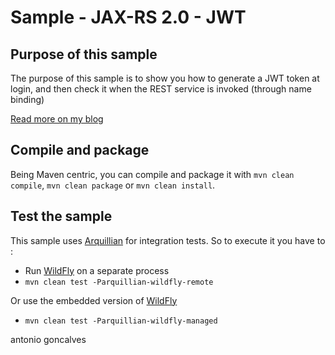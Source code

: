 # Sample - JAX-RS 2.0 - JWT

## Purpose of this sample

The purpose of this sample is to show you how to generate a JWT token at login, and then check it when the REST service is invoked (through name binding)

[Read more on my blog](http://agoncal.wordpress.com/2012/01/16/wytiwyr-what-you-test-is-what-you-run/)

## Compile and package

Being Maven centric, you can compile and package it with `mvn clean compile`, `mvn clean package` or `mvn clean install`.

## Test the sample

This sample uses [Arquillian](http://arquillian.org/) for integration tests. So to execute it you have to :

* Run [WildFly](http://wildfly.org/) on a separate process
* `mvn clean test -Parquillian-wildfly-remote`

Or use the embedded version of [WildFly](http://wildfly.org/) 

* `mvn clean test -Parquillian-wildfly-managed`

<div class="footer">
    <span class="footerTitle"><span class="uc">a</span>ntonio <span class="uc">g</span>oncalves</span>
</div>